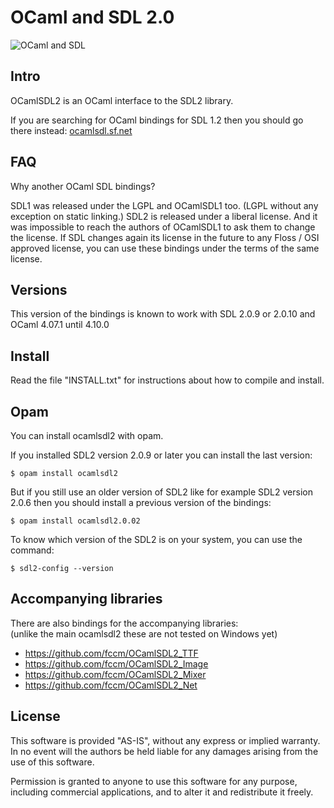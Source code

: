 # OCaml and SDL 2.0

![OCaml and SDL](
http://openclipart.org/image/250px/svg_to_png/174316/games.png)

## Intro

OCamlSDL2 is an OCaml interface to the SDL2 library.

If you are searching for OCaml bindings for SDL 1.2
then you should go there instead:
  [ocamlsdl.sf.net](
  http://ocamlsdl.sourceforge.net/)

## FAQ

Why another OCaml SDL bindings?

SDL1 was released under the LGPL and OCamlSDL1 too.
(LGPL without any exception on static linking.)
SDL2 is released under a liberal license. And it was
impossible to reach the authors of OCamlSDL1 to ask
them to change the license.
If SDL changes again its license in the future to any
Floss / OSI approved license, you can use these
bindings under the terms of the same license.


## Versions

This version of the bindings is known to work with
SDL 2.0.9 or 2.0.10 and OCaml 4.07.1 until 4.10.0


## Install

Read the file "INSTALL.txt" for instructions about how
to compile and install.


## Opam

You can install ocamlsdl2 with opam.

If you installed SDL2 version 2.0.9 or later you can install the last version:
```
$ opam install ocamlsdl2
```
But if you still use an older version of SDL2 like for example SDL2 version
2.0.6 then you should install a previous version of the bindings:
```
$ opam install ocamlsdl2.0.02
```
To know which version of the SDL2 is on your system, you can use the command:
```
$ sdl2-config --version
```


## Accompanying libraries

There are also bindings for the accompanying libraries:  
(unlike the main ocamlsdl2 these are not tested on Windows yet)

- https://github.com/fccm/OCamlSDL2_TTF
- https://github.com/fccm/OCamlSDL2_Image
- https://github.com/fccm/OCamlSDL2_Mixer
- https://github.com/fccm/OCamlSDL2_Net


## License

This software is provided "AS-IS", without any express
or implied warranty.
In no event will the authors be held liable for any
damages arising from the use of this software.

Permission is granted to anyone to use this software
for any purpose, including commercial applications,
and to alter it and redistribute it freely.

